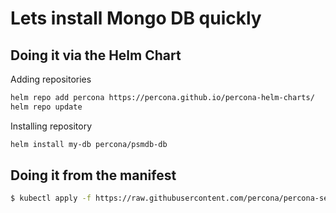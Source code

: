 # Lets install Mongo DB quickly

## Doing it via the Helm Chart

Adding repositories

```sh
helm repo add percona https://percona.github.io/percona-helm-charts/
helm repo update
```

Installing repository

```sh
helm install my-db percona/psmdb-db
```

## Doing it from the manifest

```sh
$ kubectl apply -f https://raw.githubusercontent.com/percona/percona-server-mongodb-operator/v1.12.0/deploy/cr-minimal.yaml
```

